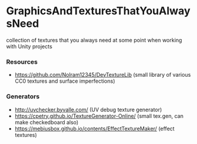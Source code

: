 # GraphicsAndTexturesThatYouAlwaysNeed
collection of textures that you always need at some point when working with Unity projects

### Resources
- https://github.com/Nolram12345/DevTextureLib (small library of various CC0 textures and surface imperfections)

### Generators
- http://uvchecker.byvalle.com/ (UV debug texture generator)
- https://cpetry.github.io/TextureGenerator-Online/ (small tex.gen, can make checkedboard also)
- https://mebiusbox.github.io/contents/EffectTextureMaker/ (effect textures)
